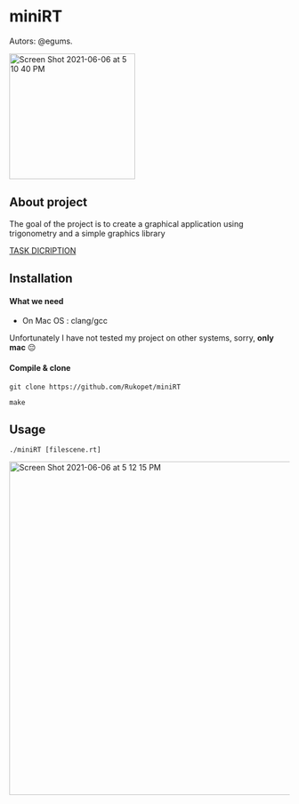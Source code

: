 # miniRT

Autors: @egums.



<img width="226" alt="Screen Shot 2021-06-06 at 5 10 40 PM" src="https://user-images.githubusercontent.com/69805852/120927650-422fae00-c6ea-11eb-9df3-b302047a96e6.png">

## About project

The goal of the project is to create a graphical application using trigonometry and a simple graphics library

[TASK DICRIPTION](https://github.com/Rukopet/subjects/blob/main/en.subject_miniRT.pdf)

## Installation

#### What we need
 - On Mac OS : clang/gcc

 Unfortunately I have not tested my project on other systems, sorry, **only mac** :pensive:
 
#### Compile & clone
```shell
git clone https://github.com/Rukopet/miniRT
```
```shell
make
```
## Usage
```shell
./miniRT [filescene.rt]
```


<img width="600" alt="Screen Shot 2021-06-06 at 5 12 15 PM" src="https://user-images.githubusercontent.com/69805852/120927677-5e334f80-c6ea-11eb-8b3e-b768992638db.png">
